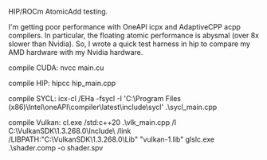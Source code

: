 HIP/ROCm AtomicAdd testing.

I'm getting poor performance with OneAPI icpx and AdaptiveCPP acpp compilers. In particular, the floating atomic performance is abysmal (over 8x slower than Nvidia). So, I wrote a quick test harness in hip to compare my AMD hardware with my Nvidia hardware.

compile CUDA:
nvcc main.cu

compile HIP:
hipcc hip_main.cpp

compile SYCL:
icx-cl /EHa -fsycl -I 'C:\Program Files (x86)\Intel\oneAPI\compiler\latest\include\sycl\' .\sycl_main.cpp

compile Vulkan:
cl.exe /std:c++20 .\vlk_main.cpp  /I C:\VulkanSDK\1.3.268.0\Include\ /link /LIBPATH:"C:\VulkanSDK\1.3.268.0\Lib\" "vulkan-1.lib"
glslc.exe .\shader.comp -o shader.spv